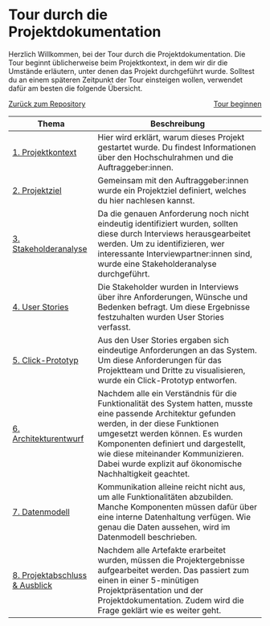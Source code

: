 # Tour durch die Projektdokumentation

Herzlich Willkommen, bei der Tour durch die Projektdokumentation. Die Tour beginnt üblicherweise beim Projektkontext, in dem wir dir die Umstände erläutern, unter denen das Projekt durchgeführt wurde. Solltest du an einem späteren Zeitpunkt der Tour einsteigen wollen, verwendet dafür am besten die folgende Übersicht.

<div style="display: flex; justify-content: space-between;">
  <a href="..">Zurück zum Repository</a>
  <a href="./projektkontext">Tour beginnen</a>
</div>

| Thema | Beschreibung |
|-------|--------------|
| [1. Projektkontext](./projektkontext) | Hier wird erklärt, warum dieses Projekt gestartet wurde. Du findest Informationen über den Hochschulrahmen und die Auftraggeber:innen. |
| [2. Projektziel](./projektziel) | Gemeinsam mit den Auftraggeber:innen wurde ein Projektziel definiert, welches du hier nachlesen kannst. |
| [3. Stakeholderanalyse](./stakeholderanalyse) | Da die genauen Anforderung noch nicht eindeutig identifiziert wurden, sollten diese durch Interviews herausgearbeitet werden. Um zu identifizieren, wer interessante Interviewpartner:innen sind, wurde eine Stakeholderanalyse durchgeführt. | 
 | [4. User Stories](./user-stories) | Die Stakeholder wurden in Interviews über ihre Anforderungen, Wünsche und Bedenken befragt. Um diese Ergebnisse festzuhalten wurden User Stories verfasst. |
 | [5. Click-Prototyp](./click-prototyp) | Aus den User Stories ergaben sich eindeutige Anforderungen an das System. Um diese Anforderungen für das Projektteam und Dritte zu visualisieren, wurde ein Click-Prototyp entworfen. |
 | [6. Architekturentwurf](./architekturentwurf) | Nachdem alle ein Verständnis für die Funktionalität des System hatten, musste eine passende Architektur gefunden werden, in der diese Funktionen umgesetzt werden können. Es wurden Komponenten definiert und dargestellt, wie diese miteinander Kommunizieren. Dabei wurde explizit auf ökonomische Nachhaltigkeit geachtet. |
 | [7. Datenmodell](./datenmodell) | Kommunikation alleine reicht nicht aus, um alle Funktionalitäten abzubilden. Manche Komponenten müssen dafür über eine interne Datenhaltung verfügen. Wie genau die Daten aussehen, wird im Datenmodell beschrieben. |
 | [8. Projektabschluss & Ausblick](./projektabschluss) | Nachdem alle Artefakte erarbeitet wurden, müssen die Projektergebnisse aufgearbeitet werden. Das passiert zum einen in einer 5-minütigen Projektpräsentation und der Projektdokumentation. Zudem wird die Frage geklärt wie es weiter geht. |
